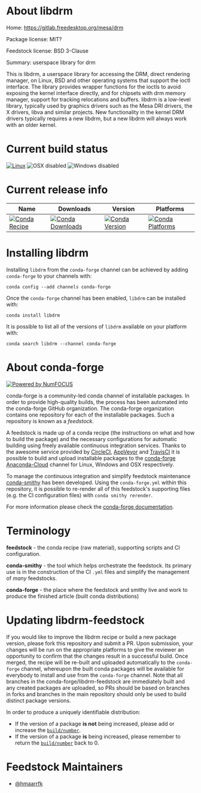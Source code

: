 <!--
# -*- mode: jinja -*-
-->

About libdrm
============

Home: https://gitlab.freedesktop.org/mesa/drm

Package license: MIT?

Feedstock license: BSD 3-Clause

Summary: userspace library for drm

This  is libdrm,  a userspace  library for  accessing the  DRM, direct
rendering  manager, on  Linux,  BSD and  other  operating systems that
support the  ioctl interface.  The library  provides wrapper functions
for the  ioctls to avoid  exposing the kernel interface  directly, and
for chipsets with drm memory manager, support for tracking relocations
and  buffers.   libdrm  is  a  low-level library,  typically  used  by
graphics drivers  such as the Mesa  DRI drivers, the  X drivers, libva
and  similar projects.  New  functionality in  the kernel  DRM drivers
typically requires  a new  libdrm, but a  new libdrm will  always work
with an older kernel.


Current build status
====================

[![Linux](https://img.shields.io/circleci/project/github/conda-forge/libdrm-feedstock/master.svg?label=Linux)](https://circleci.com/gh/conda-forge/libdrm-feedstock)
![OSX disabled](https://img.shields.io/badge/OSX-disabled-lightgrey.svg)
![Windows disabled](https://img.shields.io/badge/Windows-disabled-lightgrey.svg)

Current release info
====================

| Name | Downloads | Version | Platforms |
| --- | --- | --- | --- |
| [![Conda Recipe](https://img.shields.io/badge/recipe-libdrm-green.svg)](https://anaconda.org/conda-forge/libdrm) | [![Conda Downloads](https://img.shields.io/conda/dn/conda-forge/libdrm.svg)](https://anaconda.org/conda-forge/libdrm) | [![Conda Version](https://img.shields.io/conda/vn/conda-forge/libdrm.svg)](https://anaconda.org/conda-forge/libdrm) | [![Conda Platforms](https://img.shields.io/conda/pn/conda-forge/libdrm.svg)](https://anaconda.org/conda-forge/libdrm) |

Installing libdrm
=================

Installing `libdrm` from the `conda-forge` channel can be achieved by adding `conda-forge` to your channels with:

```
conda config --add channels conda-forge
```

Once the `conda-forge` channel has been enabled, `libdrm` can be installed with:

```
conda install libdrm
```

It is possible to list all of the versions of `libdrm` available on your platform with:

```
conda search libdrm --channel conda-forge
```


About conda-forge
=================

[![Powered by NumFOCUS](https://img.shields.io/badge/powered%20by-NumFOCUS-orange.svg?style=flat&colorA=E1523D&colorB=007D8A)](http://numfocus.org)

conda-forge is a community-led conda channel of installable packages.
In order to provide high-quality builds, the process has been automated into the
conda-forge GitHub organization. The conda-forge organization contains one repository
for each of the installable packages. Such a repository is known as a *feedstock*.

A feedstock is made up of a conda recipe (the instructions on what and how to build
the package) and the necessary configurations for automatic building using freely
available continuous integration services. Thanks to the awesome service provided by
[CircleCI](https://circleci.com/), [AppVeyor](https://www.appveyor.com/)
and [TravisCI](https://travis-ci.org/) it is possible to build and upload installable
packages to the [conda-forge](https://anaconda.org/conda-forge)
[Anaconda-Cloud](https://anaconda.org/) channel for Linux, Windows and OSX respectively.

To manage the continuous integration and simplify feedstock maintenance
[conda-smithy](https://github.com/conda-forge/conda-smithy) has been developed.
Using the ``conda-forge.yml`` within this repository, it is possible to re-render all of
this feedstock's supporting files (e.g. the CI configuration files) with ``conda smithy rerender``.

For more information please check the [conda-forge documentation](https://conda-forge.org/docs/).

Terminology
===========

**feedstock** - the conda recipe (raw material), supporting scripts and CI configuration.

**conda-smithy** - the tool which helps orchestrate the feedstock.
                   Its primary use is in the construction of the CI ``.yml`` files
                   and simplify the management of *many* feedstocks.

**conda-forge** - the place where the feedstock and smithy live and work to
                  produce the finished article (built conda distributions)


Updating libdrm-feedstock
=========================

If you would like to improve the libdrm recipe or build a new
package version, please fork this repository and submit a PR. Upon submission,
your changes will be run on the appropriate platforms to give the reviewer an
opportunity to confirm that the changes result in a successful build. Once
merged, the recipe will be re-built and uploaded automatically to the
`conda-forge` channel, whereupon the built conda packages will be available for
everybody to install and use from the `conda-forge` channel.
Note that all branches in the conda-forge/libdrm-feedstock are
immediately built and any created packages are uploaded, so PRs should be based
on branches in forks and branches in the main repository should only be used to
build distinct package versions.

In order to produce a uniquely identifiable distribution:
 * If the version of a package **is not** being increased, please add or increase
   the [``build/number``](https://conda.io/docs/user-guide/tasks/build-packages/define-metadata.html#build-number-and-string).
 * If the version of a package **is** being increased, please remember to return
   the [``build/number``](https://conda.io/docs/user-guide/tasks/build-packages/define-metadata.html#build-number-and-string)
   back to 0.

Feedstock Maintainers
=====================

* [@hmaarrfk](https://github.com/hmaarrfk/)

